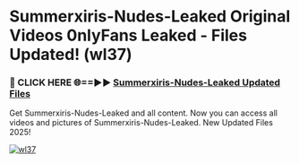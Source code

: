 # Summerxiris-Nudes-Leaked Original Videos 0nlyFans Leaked - Files Updated! (wl37)

<h3>🔴 CLICK HERE 🌐==►► <a href="https://tinyurl.com/yc6ubb5a" rel="nofollow">Summerxiris-Nudes-Leaked Updated Files</a></h3>

Get Summerxiris-Nudes-Leaked and all content. Now you can access all videos and pictures of Summerxiris-Nudes-Leaked. New Updated Files 2025!

[![wl37](https://i.imgur.com/7eu0CRL.gif)](https://tinyurl.com/yc6ubb5a)
